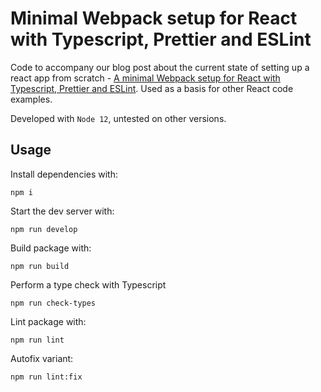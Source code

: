 # Minimal Webpack setup for React with Typescript, Prettier and ESLint

Code to accompany our blog post about the current state of setting up a react app from scratch - [A minimal Webpack setup for React with Typescript, Prettier and ESLint](https://formwerdung.ch/blog/minimal-webpack-setup-react-typescript-prettier-eslint). Used as a basis for other React code examples.

Developed with `Node 12`, untested on other versions.

## Usage

Install dependencies with:

`npm i`

Start the dev server with:

`npm run develop`

Build package with:

`npm run build`

Perform a type check with Typescript

`npm run check-types`

Lint package with:

`npm run lint`

Autofix variant:

`npm run lint:fix`
